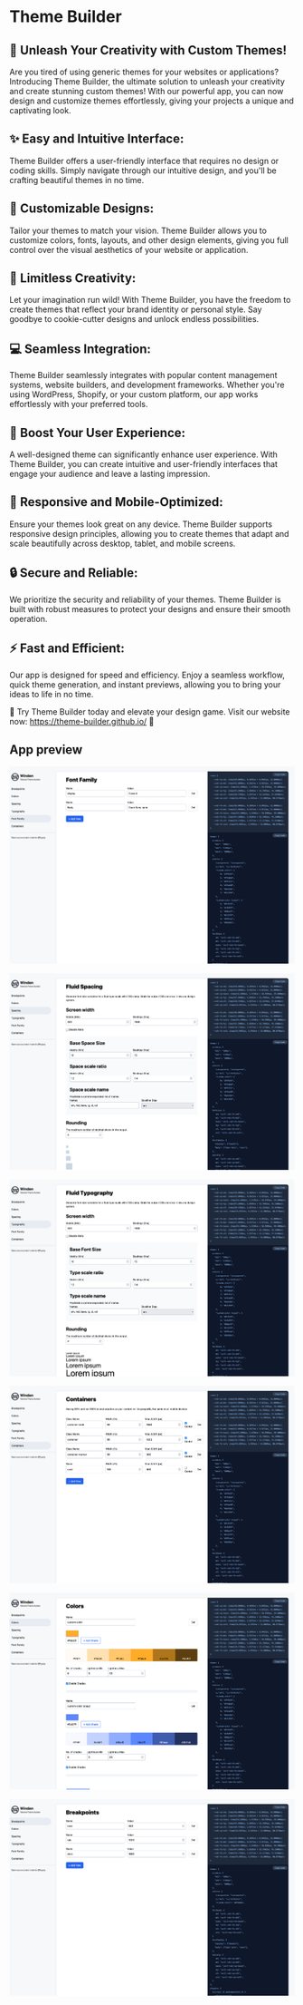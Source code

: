 # Theme Builder
## 🌈 Unleash Your Creativity with Custom Themes! 

Are you tired of using generic themes for your websites or applications? Introducing Theme Builder, the ultimate solution to unleash your creativity and create stunning custom themes! With our powerful app, you can now design and customize themes effortlessly, giving your projects a unique and captivating look.

## ✨ Easy and Intuitive Interface:
Theme Builder offers a user-friendly interface that requires no design or coding skills. Simply navigate through our intuitive design, and you'll be crafting beautiful themes in no time.

## 🎨 Customizable Designs:
Tailor your themes to match your vision. Theme Builder allows you to customize colors, fonts, layouts, and other design elements, giving you full control over the visual aesthetics of your website or application.

## 🌟 Limitless Creativity:
Let your imagination run wild! With Theme Builder, you have the freedom to create themes that reflect your brand identity or personal style. Say goodbye to cookie-cutter designs and unlock endless possibilities.

## 💻 Seamless Integration:
Theme Builder seamlessly integrates with popular content management systems, website builders, and development frameworks. Whether you're using WordPress, Shopify, or your custom platform, our app works effortlessly with your preferred tools.

## 🚀 Boost Your User Experience:
A well-designed theme can significantly enhance user experience. With Theme Builder, you can create intuitive and user-friendly interfaces that engage your audience and leave a lasting impression.

## 📐 Responsive and Mobile-Optimized:
Ensure your themes look great on any device. Theme Builder supports responsive design principles, allowing you to create themes that adapt and scale beautifully across desktop, tablet, and mobile screens.

## 🔒 Secure and Reliable:
We prioritize the security and reliability of your themes. Theme Builder is built with robust measures to protect your designs and ensure their smooth operation.

## ⚡ Fast and Efficient:
Our app is designed for speed and efficiency. Enjoy a seamless workflow, quick theme generation, and instant previews, allowing you to bring your ideas to life in no time.

🌟 Try Theme Builder today and elevate your design game. Visit our website now: https://theme-builder.github.io/ 🌟

## App preview

![Font Family](./public/font-family.png)

![Fluid Spacing](./public/fluid-spacing.png)

![Fluid Typography](./public/fluid-typography.png)

![Containers](./public/containers.png)

![Colors](./public/colors.png)

![Breakpoints](./public/breakpoints.png)
